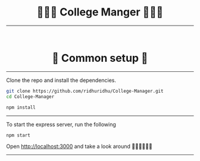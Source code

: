 
<h1 align="center">👩🏻‍🎓 College Manger 👨🏻‍🎓 </h1>
<hr>
<br>
<h1 align="center" >🔨 Common setup 🔨 </h1>
<hr>
Clone the repo and install the dependencies.

```bash
git clone https://github.com/ridhuridhu/College-Manager.git
cd College-Manager
```

```bash
npm install
```
<hr>
To start the express server, run the following

```bash
npm start 
```

Open [http://localhost:3000](http://localhost:3000) and take a look around 🚶🏻‍♀️🏃🏻‍♀️
<hr>
<br>
